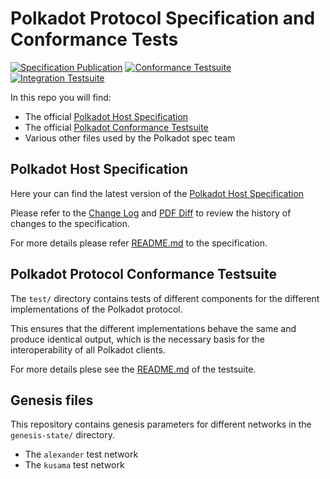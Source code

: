 # Polkadot Protocol Specification and Conformance Tests

[![Specification Publication](https://github.com/w3f/polkadot-spec/workflows/Specification%20Publication/badge.svg)](https://github.com/w3f/polkadot-spec/actions?query=workflow%3A%22Specification+Publication%22)
[![Conformance Testsuite](https://github.com/w3f/polkadot-spec/workflows/Conformance%20Testsuite/badge.svg)](https://github.com/w3f/polkadot-spec/actions?query=workflow%3A%22Conformance+Testsuite%22)
[![Integration Testsuite](https://github.com/w3f/polkadot-spec/workflows/Integration%20Testsuite/badge.svg)](https://github.com/w3f/polkadot-spec/actions?query=workflow%3A%22Integration+Testsuite%22)

In this repo you will find:

- The official [Polkadot Host Specification](./polkadot-host-spec/)
- The official [Polkadot Conformance Testsuite](./test/)
- Various other files used by the Polkadot spec team

## Polkadot Host Specification

Here your can find the latest version of the [Polkadot Host Specification](./polkadot-host-spec/polkadot_host_spec.pdf)

Please refer to the [Change Log](./polkadot-host-spec/pdre_change_log.org) and [PDF Diff](./polkadot-host-spec/polkadot_host_spec-diffed-updates.pdf) to review the history of changes to the specification.

For more details please refer [README.md](./polkadot-host-spec/README.md) to the specification.

## Polkadot Protocol Conformance Testsuite

The `test/` directory contains tests of different components for the different implementations of the Polkadot protocol.

This ensures that the different implementations behave the same and produce identical output, which is the necessary basis for the interoperability of all Polkadot clients.

For more details plese see the [README.md](./test/README.md) of the testsuite.

## Genesis files

This repository contains genesis parameters for different networks in the `genesis-state/` directory.
- The `alexander` test network
- The `kusama` test network
